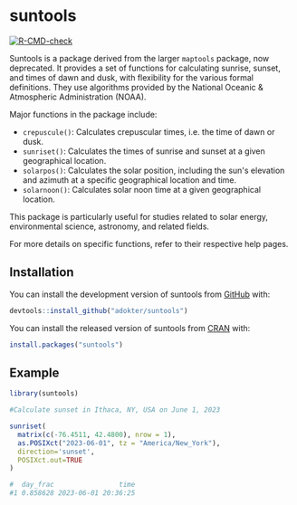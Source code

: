 
# suntools

<!-- badges: start -->
[![R-CMD-check](https://github.com/adokter/suntools/actions/workflows/R-CMD-check.yaml/badge.svg)](https://github.com/adokter/suntools/actions/workflows/R-CMD-check.yaml)
<!-- badges: end -->

Suntools is a package derived from the larger `maptools` package, now deprecated. It provides a set of functions
for calculating sunrise, sunset, and times of dawn and dusk, with flexibility for the various formal definitions. They use algorithms provided by the National Oceanic & Atmospheric Administration (NOAA).


Major functions in the package include:
* `crepuscule()`: Calculates crepuscular times, i.e. the time of dawn or dusk.
* `sunriset()`: Calculates the times of sunrise and sunset at a given geographical location. 
* `solarpos()`: Calculates the solar position, including the sun's elevation and azimuth at a 
specific geographical location and time.
* `solarnoon()`: Calculates solar noon time at a given geographical location.

This package is particularly useful for studies related to solar energy,
environmental science, astronomy, and related fields.

For more details on specific functions, refer to their respective help pages.

## Installation

You can install the development version of suntools from [GitHub](https://github.com/) with:

``` r
devtools::install_github("adokter/suntools")
```

You can install the released version of suntools from [CRAN](https://CRAN.R-project.org/) with:

``` r
install.packages("suntools")
```

## Example

``` r
library(suntools)

#Calculate sunset in Ithaca, NY, USA on June 1, 2023

sunriset(
  matrix(c(-76.4511, 42.4800), nrow = 1),
  as.POSIXct("2023-06-01", tz = "America/New_York"),
  direction='sunset',
  POSIXct.out=TRUE
)

#  day_frac                time
#1 0.858628 2023-06-01 20:36:25

```